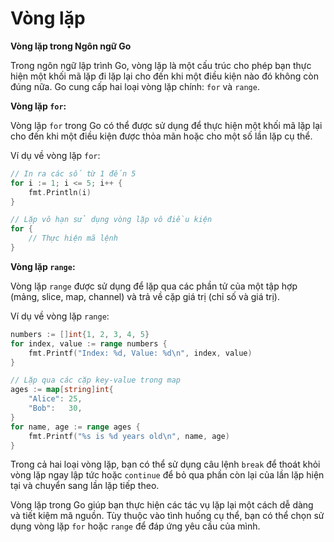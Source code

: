 # Vòng lặp

**Vòng lặp trong Ngôn ngữ Go**

Trong ngôn ngữ lập trình Go, vòng lặp là một cấu trúc cho phép bạn thực hiện một khối mã lặp đi lặp lại cho đến khi một điều kiện nào đó không còn đúng nữa. Go cung cấp hai loại vòng lặp chính: `for` và `range`.

**Vòng lặp `for`:**

Vòng lặp `for` trong Go có thể được sử dụng để thực hiện một khối mã lặp lại cho đến khi một điều kiện được thỏa mãn hoặc cho một số lần lặp cụ thể.

Ví dụ về vòng lặp `for`:
```go
// In ra các số từ 1 đến 5
for i := 1; i <= 5; i++ {
    fmt.Println(i)
}

// Lặp vô hạn sử dụng vòng lặp vô điều kiện
for {
    // Thực hiện mã lệnh
}
```

**Vòng lặp `range`:**

Vòng lặp `range` được sử dụng để lặp qua các phần tử của một tập hợp (mảng, slice, map, channel) và trả về cặp giá trị (chỉ số và giá trị).

Ví dụ về vòng lặp `range`:
```go
numbers := []int{1, 2, 3, 4, 5}
for index, value := range numbers {
    fmt.Printf("Index: %d, Value: %d\n", index, value)
}

// Lặp qua các cặp key-value trong map
ages := map[string]int{
    "Alice": 25,
    "Bob":   30,
}
for name, age := range ages {
    fmt.Printf("%s is %d years old\n", name, age)
}
```

Trong cả hai loại vòng lặp, bạn có thể sử dụng câu lệnh `break` để thoát khỏi vòng lặp ngay lập tức hoặc `continue` để bỏ qua phần còn lại của lần lặp hiện tại và chuyển sang lần lặp tiếp theo.

Vòng lặp trong Go giúp bạn thực hiện các tác vụ lặp lại một cách dễ dàng và tiết kiệm mã nguồn. Tùy thuộc vào tình huống cụ thể, bạn có thể chọn sử dụng vòng lặp `for` hoặc `range` để đáp ứng yêu cầu của mình.